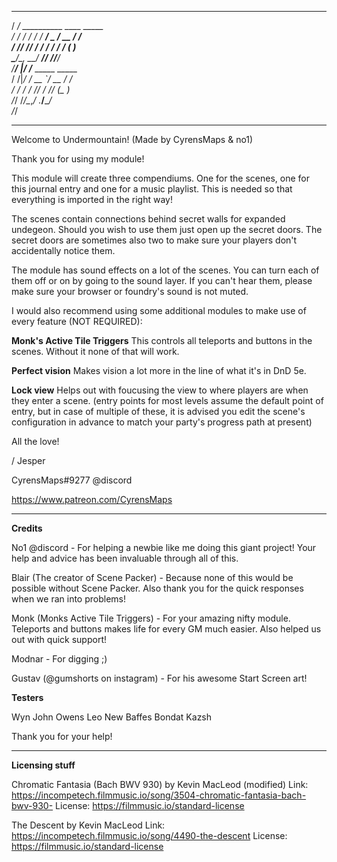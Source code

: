    ______                              
  / ____/_  __________  ____  _____    
 / /   / / / / ___/ _ \/ __ \/ ___/    
/ /___/ /_/ / /  /  __/ / / (__  )     
\____/\__, __/ ______/_/ /_/____/      
     /____/  |/  /___ _____  _____     
         / /|_/ / __ `/ __ \/ ___/     
        / /  / / /_/ / /_/ (__  )      
       /_/  /_/\__,_/ .___/____/       
                   /_/                 

---------------------------------------------------------------------------------------------------------
Welcome to Undermountain!
(Made by CyrensMaps & no1)

Thank you for using my module!

 

This module will create three compendiums. One for the scenes, one for this journal entry and one for a 
music playlist. This is needed so that everything is imported in the right way!

The scenes contain connections behind secret walls for expanded undegeon. Should you wish to use them 
just open up the secret doors. The secret doors are sometimes also two to make sure your players don't
accidentally notice them. 

The module has sound effects on a lot of the scenes. You can turn each of them off or on by going to the 
sound layer. If you can't hear them, please make sure your browser or foundry's sound is not muted.


I would also recommend using some additional modules to make use of every feature (NOT REQUIRED):

****Monk's Active Tile Triggers****
This controls all teleports and buttons in the scenes. Without it none of that will work.

****Perfect vision****
Makes vision a lot more in the line of what it's in DnD 5e.

****Lock view****
Helps out with foucusing the view to where players are when they enter a scene. (entry points for most 
levels assume the default point of entry, but in case of multiple of these, it is advised you edit 
the scene's configuration in advance to match your party's progress path at present)


All the love!

/ Jesper

CyrensMaps#9277 @discord

https://www.patreon.com/CyrensMaps


---------------------------------------------------------------------------------------------------------

______Credits______

No1 @discord - For helping a newbie like me doing this giant project! 
Your help and advice has been invaluable through all of this.

Blair (The creator of Scene Packer) - Because none of this would be possible without Scene Packer. 
Also thank you for the quick responses when we ran into problems! 

Monk (Monks Active Tile Triggers) - For your amazing nifty module. 
Teleports and buttons makes life for every GM much easier. Also helped us out with quick support!

Modnar - For digging ;)

Gustav (@gumshorts on instagram) - For his awesome Start Screen art!

______Testers______

Wyn
John Owens
Leo New
Baffes Bondat
Kazsh

Thank you for your help!

---------------------------------------------------------------------------------------------------------

______Licensing stuff______

Chromatic Fantasia (Bach BWV 930) by Kevin MacLeod (modified)
Link: https://incompetech.filmmusic.io/song/3504-chromatic-fantasia-bach-bwv-930-
License: https://filmmusic.io/standard-license

The Descent by Kevin MacLeod
Link: https://incompetech.filmmusic.io/song/4490-the-descent
License: https://filmmusic.io/standard-license


